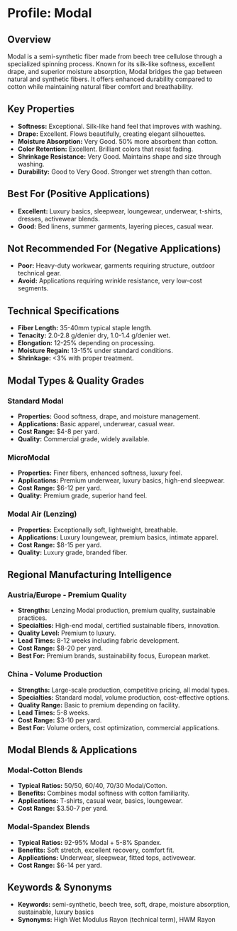 # Profile: Modal

## Overview
Modal is a semi-synthetic fiber made from beech tree cellulose through a specialized spinning process. Known for its silk-like softness, excellent drape, and superior moisture absorption, Modal bridges the gap between natural and synthetic fibers. It offers enhanced durability compared to cotton while maintaining natural fiber comfort and breathability.

## Key Properties
- **Softness:** Exceptional. Silk-like hand feel that improves with washing.
- **Drape:** Excellent. Flows beautifully, creating elegant silhouettes.
- **Moisture Absorption:** Very Good. 50% more absorbent than cotton.
- **Color Retention:** Excellent. Brilliant colors that resist fading.
- **Shrinkage Resistance:** Very Good. Maintains shape and size through washing.
- **Durability:** Good to Very Good. Stronger wet strength than cotton.

## Best For (Positive Applications)
- **Excellent:** Luxury basics, sleepwear, loungewear, underwear, t-shirts, dresses, activewear blends.
- **Good:** Bed linens, summer garments, layering pieces, casual wear.

## Not Recommended For (Negative Applications)
- **Poor:** Heavy-duty workwear, garments requiring structure, outdoor technical gear.
- **Avoid:** Applications requiring wrinkle resistance, very low-cost segments.

## Technical Specifications
- **Fiber Length:** 35-40mm typical staple length.
- **Tenacity:** 2.0-2.8 g/denier dry, 1.0-1.4 g/denier wet.
- **Elongation:** 12-25% depending on processing.
- **Moisture Regain:** 13-15% under standard conditions.
- **Shrinkage:** <3% with proper treatment.

## Modal Types & Quality Grades

### Standard Modal
- **Properties:** Good softness, drape, and moisture management.
- **Applications:** Basic apparel, underwear, casual wear.
- **Cost Range:** $4-8 per yard.
- **Quality:** Commercial grade, widely available.

### MicroModal
- **Properties:** Finer fibers, enhanced softness, luxury feel.
- **Applications:** Premium underwear, luxury basics, high-end sleepwear.
- **Cost Range:** $6-12 per yard.
- **Quality:** Premium grade, superior hand feel.

### Modal Air (Lenzing)
- **Properties:** Exceptionally soft, lightweight, breathable.
- **Applications:** Luxury loungewear, premium basics, intimate apparel.
- **Cost Range:** $8-15 per yard.
- **Quality:** Luxury grade, branded fiber.

## Regional Manufacturing Intelligence

### Austria/Europe - Premium Quality
- **Strengths:** Lenzing Modal production, premium quality, sustainable practices.
- **Specialties:** High-end modal, certified sustainable fibers, innovation.
- **Quality Level:** Premium to luxury.
- **Lead Times:** 8-12 weeks including fabric development.
- **Cost Range:** $8-20 per yard.
- **Best For:** Premium brands, sustainability focus, European market.

### China - Volume Production
- **Strengths:** Large-scale production, competitive pricing, all modal types.
- **Specialties:** Standard modal, volume production, cost-effective options.
- **Quality Range:** Basic to premium depending on facility.
- **Lead Times:** 5-8 weeks.
- **Cost Range:** $3-10 per yard.
- **Best For:** Volume orders, cost optimization, commercial applications.

## Modal Blends & Applications

### Modal-Cotton Blends
- **Typical Ratios:** 50/50, 60/40, 70/30 Modal/Cotton.
- **Benefits:** Combines modal softness with cotton familiarity.
- **Applications:** T-shirts, casual wear, basics, loungewear.
- **Cost Range:** $3.50-7 per yard.

### Modal-Spandex Blends
- **Typical Ratios:** 92-95% Modal + 5-8% Spandex.
- **Benefits:** Soft stretch, excellent recovery, comfort fit.
- **Applications:** Underwear, sleepwear, fitted tops, activewear.
- **Cost Range:** $6-14 per yard.

## Keywords & Synonyms
- **Keywords:** semi-synthetic, beech tree, soft, drape, moisture absorption, sustainable, luxury basics
- **Synonyms:** High Wet Modulus Rayon (technical term), HWM Rayon